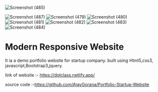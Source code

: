 ![Screenshot (485)](https://user-images.githubusercontent.com/54750602/119869844-5501f000-bf3e-11eb-8701-1327d5faeeee.png)

![Screenshot (487)](https://user-images.githubusercontent.com/54750602/119870082-95fa0480-bf3e-11eb-8b8d-69ed89ebdd52.png)
![Screenshot (479)](https://user-images.githubusercontent.com/54750602/119869324-b9707f80-bf3d-11eb-8f08-484540a9acc5.png)
![Screenshot (480)](https://user-images.githubusercontent.com/54750602/119865942-df942080-bf39-11eb-8f2d-dd874d77a2bb.png)
![Screenshot (481)](https://user-images.githubusercontent.com/54750602/119869355-c1302400-bf3d-11eb-826b-71db7ea70eda.png)
![Screenshot (482)](https://user-images.githubusercontent.com/54750602/119869268-a65daf80-bf3d-11eb-8fff-8185ffd23c36.png)
![Screenshot (483)](https://user-images.githubusercontent.com/54750602/119869363-c42b1480-bf3d-11eb-8116-5aa43d6c186f.png)
![Screenshot (484)](https://user-images.githubusercontent.com/54750602/119869374-c7be9b80-bf3d-11eb-8aa6-46d74c516650.png)










# Modern Responsive Website 
It ia a demo portfolio website for startup company. built using Html5,css3, javascript,Bootstrap3,jquery.

link of website :- https://dotclass.netlify.app/


source code :-https://github.com/AjayGorana/Portfolio-Startup-Website
